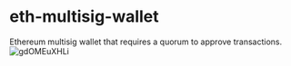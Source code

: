 # eth-multisig-wallet

Ethereum multisig wallet that requires a quorum to approve transactions.
![gdOMEuXHLi](https://user-images.githubusercontent.com/5507707/133629388-7a35046d-c826-4b90-a3c9-15dd4ce65f06.gif)
